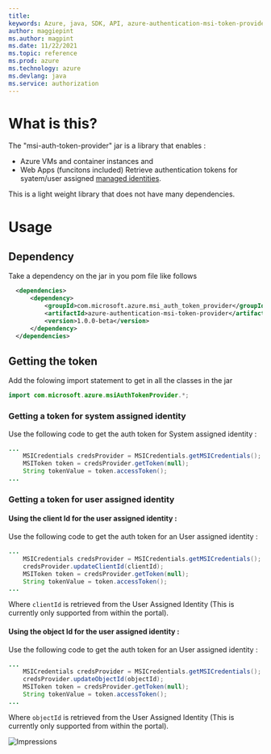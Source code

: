 ```yaml
---
title: 
keywords: Azure, java, SDK, API, azure-authentication-msi-token-provider, authorization
author: maggiepint
ms.author: magpint
ms.date: 11/22/2021
ms.topic: reference
ms.prod: azure
ms.technology: azure
ms.devlang: java
ms.service: authorization
---
```


# What is this?

The "msi-auth-token-provider" jar is a library that enables :
* Azure VMs and container instances and
* Web Apps (funcitons included)
Retrieve authentication tokens for syatem/user assigned [managed identities](https://docs.microsoft.com/azure/active-directory/managed-identities-azure-resources/overview).

This is a light weight library that does not have many dependencies. 

# Usage
## Dependency
Take a dependency on the jar in you pom file like follows
```xml
  <dependencies>
      <dependency>
          <groupId>com.microsoft.azure.msi_auth_token_provider</groupId>
          <artifactId>azure-authentication-msi-token-provider</artifactId>
          <version>1.0.0-beta</version>
      </dependency>
  </dependencies>
```

## Getting the token

Add the folowing import statement to get in all the classes in the jar

```java
import com.microsoft.azure.msiAuthTokenProvider.*;
```

### Getting a token for system assigned identity
Use the following code to get the auth token for System assigned identity :

``` java
...
    MSICredentials credsProvider = MSICredentials.getMSICredentials();
    MSIToken token = credsProvider.getToken(null);
    String tokenValue = token.accessToken();
...
```

### Getting a token for user assigned identity

#### Using the client Id for the user assigned identity :
Use the following code to get the auth token for an User assigned identity :
```java
...
    MSICredentials credsProvider = MSICredentials.getMSICredentials();
    credsProvider.updateClientId(clientId);
    MSIToken token = credsProvider.getToken(null);
    String tokenValue = token.accessToken();
...            
```

Where `clientId` is retrieved from the User Assigned Identity (This is currently only supported from within the portal).

#### Using the object Id for the user assigned identity :
Use the following code to get the auth token for an User assigned identity :
```java
...
    MSICredentials credsProvider = MSICredentials.getMSICredentials();
    credsProvider.updateObjectId(objectId);
    MSIToken token = credsProvider.getToken(null);
    String tokenValue = token.accessToken();
...            
```

Where `objectId` is retrieved from the User Assigned Identity (This is currently only supported from within the portal).

![Impressions](https://azure-sdk-impressions.azurewebsites.net/api/impressions/azure-sdk-for-java%2Fsdk%2Fauthorization%2Fmicrosoft-azure-authentication-msi-token-provider%2Freadme.png)

